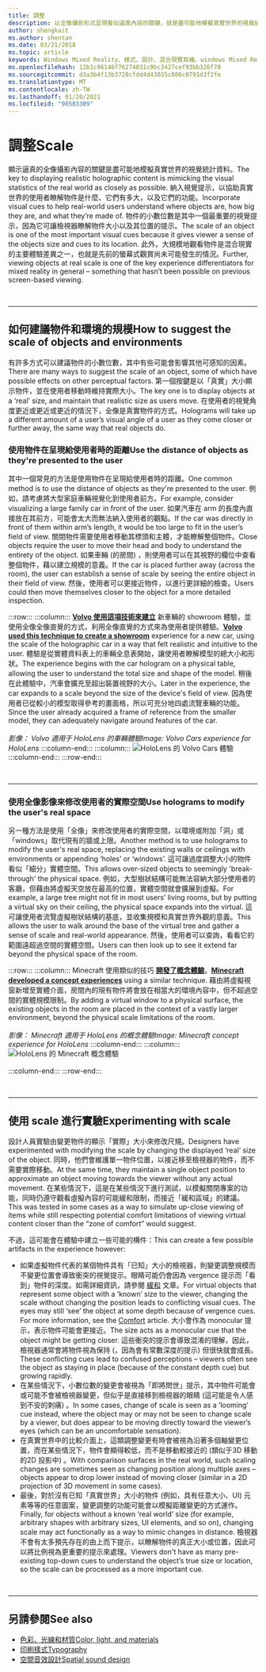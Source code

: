 ```yaml
---
title: 調整
description: 以全像攝影形式呈現看似逼真內容的關鍵，就是盡可能地模擬真實世界的視覺統計資料。
author: shengkait
ms.author: shentan
ms.date: 03/21/2018
ms.topic: article
keywords: Windows Mixed Reality、樣式、設計、混合現實耳機、windows Mixed Reality 耳機、虛擬實境耳機、HoloLens、調整、全像影像
ms.openlocfilehash: 12b1c96146f76274831c9bc3427cef93bb326f70
ms.sourcegitcommit: d3a3b4f13b3728cfdd4d43035c806c0791d3f2fe
ms.translationtype: MT
ms.contentlocale: zh-TW
ms.lasthandoff: 01/20/2021
ms.locfileid: "98583309"
---
```

# <a name="scale"></a><span data-ttu-id="1cc6d-104">調整</span><span class="sxs-lookup"><span data-stu-id="1cc6d-104">Scale</span></span>

<span data-ttu-id="1cc6d-105">顯示逼真的全像攝影內容的關鍵是盡可能地模擬真實世界的視覺統計資料。</span><span class="sxs-lookup"><span data-stu-id="1cc6d-105">The key to displaying realistic holographic content is mimicking the visual statistics of the real world as closely as possible.</span></span> <span data-ttu-id="1cc6d-106">納入視覺提示，以協助真實世界的使用者瞭解物件是什麼、它們有多大，以及它們的功能。</span><span class="sxs-lookup"><span data-stu-id="1cc6d-106">Incorporate visual cues to help real-world users understand where objects are, how big they are, and what they’re made of.</span></span> <span data-ttu-id="1cc6d-107">物件的小數位數是其中一個最重要的視覺提示，因為它可讓檢視器瞭解物件大小以及其位置的提示。</span><span class="sxs-lookup"><span data-stu-id="1cc6d-107">The scale of an object is one of the most important visual cues because it gives viewer a sense of the objects size and cues to its location.</span></span> <span data-ttu-id="1cc6d-108">此外，大規模地觀看物件是混合現實的主要體驗差異之一，也就是先前的螢幕式觀賞尚未可能發生的情況。</span><span class="sxs-lookup"><span data-stu-id="1cc6d-108">Further, viewing objects at real scale is one of the key experience differentiators for mixed reality in general – something that hasn’t been possible on previous screen-based viewing.</span></span>

<br>

---

## <a name="how-to-suggest-the-scale-of-objects-and-environments"></a><span data-ttu-id="1cc6d-109">如何建議物件和環境的規模</span><span class="sxs-lookup"><span data-stu-id="1cc6d-109">How to suggest the scale of objects and environments</span></span>

<span data-ttu-id="1cc6d-110">有許多方式可以建議物件的小數位數，其中有些可能會影響其他可感知的因素。</span><span class="sxs-lookup"><span data-stu-id="1cc6d-110">There are many ways to suggest the scale of an object, some of which have possible effects on other perceptual factors.</span></span> <span data-ttu-id="1cc6d-111">第一個按鍵是以「真實」大小顯示物件，並在使用者移動時維持實際大小。</span><span class="sxs-lookup"><span data-stu-id="1cc6d-111">The key one is to display objects at a ‘real’ size, and maintain that realistic size as users move.</span></span> <span data-ttu-id="1cc6d-112">在使用者的視覺角度更近或更近或更近的情況下，全像是真實物件的方式。</span><span class="sxs-lookup"><span data-stu-id="1cc6d-112">Holograms will take up a different amount of a user’s visual angle of a user as they come closer or further away, the same way that real objects do.</span></span>

### <a name="use-the-distance-of-objects-as-theyre-presented-to-the-user"></a><span data-ttu-id="1cc6d-113">使用物件在呈現給使用者時的距離</span><span class="sxs-lookup"><span data-stu-id="1cc6d-113">Use the distance of objects as they're presented to the user</span></span>

<span data-ttu-id="1cc6d-114">其中一個常見的方法是使用物件在呈現給使用者時的距離。</span><span class="sxs-lookup"><span data-stu-id="1cc6d-114">One common method is to use the distance of objects as they're presented to the user.</span></span> <span data-ttu-id="1cc6d-115">例如，請考慮將大型家庭車輛視覺化到使用者前方。</span><span class="sxs-lookup"><span data-stu-id="1cc6d-115">For example, consider visualizing a large family car in front of the user.</span></span> <span data-ttu-id="1cc6d-116">如果汽車在 arm 的長度內直接放在其前方，可能會太大而無法納入使用者的觀點。</span><span class="sxs-lookup"><span data-stu-id="1cc6d-116">If the car was directly in front of them within arm’s length, it would be too large to fit in the user’s field of view.</span></span> <span data-ttu-id="1cc6d-117">關閉物件需要使用者移動其標頭和主體，才能瞭解整個物件。</span><span class="sxs-lookup"><span data-stu-id="1cc6d-117">Close objects require the user to move their head and body to understand the entirety of the object.</span></span> <span data-ttu-id="1cc6d-118">如果車輛 (的房間) ，則使用者可以在其視野的欄位中查看整個物件，藉以建立規模的意義。</span><span class="sxs-lookup"><span data-stu-id="1cc6d-118">If the car is placed further away (across the room), the user can establish a sense of scale by seeing the entire object in their field of view.</span></span> <span data-ttu-id="1cc6d-119">然後，使用者可以更接近物件，以進行更詳細的檢查。</span><span class="sxs-lookup"><span data-stu-id="1cc6d-119">Users could then move themselves closer to the object for a more detailed inspection.</span></span>

:::row:::
    :::column:::
        <span data-ttu-id="1cc6d-120">**[Volvo 使用這項技術來建立](https://www.youtube.com/watch?v=DilzwF90vec)** 新車輛的 showroom 體驗，並使用全像全像直覺的方式，利用全像直覺的方式來為使用者提供體驗。</span><span class="sxs-lookup"><span data-stu-id="1cc6d-120">**[Volvo used this technique to create a showroom](https://www.youtube.com/watch?v=DilzwF90vec)** experience for a new car, using the scale of the holographic car in a way that felt realistic and intuitive to the user.</span></span> <span data-ttu-id="1cc6d-121">體驗是從實體資料表上的車輛全息表開始，讓使用者瞭解模型的總大小和形狀。</span><span class="sxs-lookup"><span data-stu-id="1cc6d-121">The experience begins with the car hologram on a physical table, allowing the user to understand the total size and shape of the model.</span></span> <span data-ttu-id="1cc6d-122">稍後在此體驗中，汽車會擴充至超出裝置視野的大小。</span><span class="sxs-lookup"><span data-stu-id="1cc6d-122">Later in the experience, the car expands to a scale beyond the size of the device's field of view.</span></span> <span data-ttu-id="1cc6d-123">因為使用者已從較小的模型取得參考的畫面格，所以可充分地四處流覽車輛的功能。</span><span class="sxs-lookup"><span data-stu-id="1cc6d-123">Since the user already acquired a frame of reference from the smaller model, they can adequately navigate around features of the car.</span></span><br>
        <br>
        <span data-ttu-id="1cc6d-124">*影像： Volvo 適用于 HoloLens 的車輛體驗*</span><span class="sxs-lookup"><span data-stu-id="1cc6d-124">*Image: Volvo Cars experience for HoloLens*</span></span>
    :::column-end:::
        :::column:::
       ![HoloLens 的 Volvo Cars 體驗](images/volvo-cars-microsoft-hololens-experience01-640px.jpg)<br>
    :::column-end:::
:::row-end:::


<br>

---

### <a name="use-holograms-to-modify-the-users-real-space"></a><span data-ttu-id="1cc6d-126">使用全像影像來修改使用者的實際空間</span><span class="sxs-lookup"><span data-stu-id="1cc6d-126">Use holograms to modify the user's real space</span></span>

<span data-ttu-id="1cc6d-127">另一種方法是使用「全像」來修改使用者的實際空間，以環境或附加「洞」或「windows」取代現有的牆或上限。</span><span class="sxs-lookup"><span data-stu-id="1cc6d-127">Another method is to use holograms to modify the user's real space, replacing the existing walls or ceilings with environments or appending ‘holes’ or ‘windows’.</span></span> <span data-ttu-id="1cc6d-128">這可讓過度調整大小的物件看似「細分」實體空間。</span><span class="sxs-lookup"><span data-stu-id="1cc6d-128">This allows over-sized objects to seemingly 'break-through' the physical space.</span></span> <span data-ttu-id="1cc6d-129">例如，大型樹狀結構可能無法容納大部分使用者的客廳，但藉由將虛擬天空放在最高的位置，實體空間就會擴展到虛擬。</span><span class="sxs-lookup"><span data-stu-id="1cc6d-129">For example, a large tree might not fit in most users’ living rooms, but by putting a virtual sky on their ceiling, the physical space expands into the virtual.</span></span> <span data-ttu-id="1cc6d-130">這可讓使用者流覽虛擬樹狀結構的基底，並收集規模和真實世界外觀的意義。</span><span class="sxs-lookup"><span data-stu-id="1cc6d-130">This allows the user to walk around the base of the virtual tree and gather a sense of scale and real-world appearance.</span></span> <span data-ttu-id="1cc6d-131">然後，使用者可以查詢，看看它的範圍遠超過空間的實體空間。</span><span class="sxs-lookup"><span data-stu-id="1cc6d-131">Users can then look up to see it extend far beyond the physical space of the room.</span></span>

:::row:::
    :::column:::
        <span data-ttu-id="1cc6d-132">Minecraft 使用類似的技巧 **[開發了概念體驗](https://minecraft.net/)**。</span><span class="sxs-lookup"><span data-stu-id="1cc6d-132">**[Minecraft developed a concept experiences](https://minecraft.net/)** using a similar technique.</span></span> <span data-ttu-id="1cc6d-133">藉由將虛擬視窗新增至實體介面，房間內的現有物件將會放在相當大的環境內容中，但不超過空間的實體規模限制。</span><span class="sxs-lookup"><span data-stu-id="1cc6d-133">By adding a virtual window to a physical surface, the existing objects in the room are placed in the context of a vastly larger environment, beyond the physical scale limitations of the room.</span></span><br>
        <br>
        <span data-ttu-id="1cc6d-134">*影像： Minecraft 適用于 HoloLens 的概念體驗*</span><span class="sxs-lookup"><span data-stu-id="1cc6d-134">*Image: Minecraft concept experience for HoloLens*</span></span>
    :::column-end:::
        :::column:::
       ![HoloLens 的 Minecraft 概念體驗](images/800px-minecraftwindow-640px.jpg)<br><br>
    :::column-end:::
:::row-end:::


<br>

---


## <a name="experimenting-with-scale"></a><span data-ttu-id="1cc6d-136">使用 scale 進行實驗</span><span class="sxs-lookup"><span data-stu-id="1cc6d-136">Experimenting with scale</span></span>

<span data-ttu-id="1cc6d-137">設計人員實驗由變更物件的顯示「實際」大小來修改尺規。</span><span class="sxs-lookup"><span data-stu-id="1cc6d-137">Designers have experimented with modifying the scale by changing the displayed ‘real’ size of the object.</span></span> <span data-ttu-id="1cc6d-138">同時，他們會維護單一物件位置，以接近移至檢視器的物件，而不需要實際移動。</span><span class="sxs-lookup"><span data-stu-id="1cc6d-138">At the same time, they maintain a single object position to approximate an object moving towards the viewer without any actual movement.</span></span> <span data-ttu-id="1cc6d-139">在某些情況下，這是在某些情況下進行測試，以模擬關閉專案的功能，同時仍遵守觀看虛擬內容的可能緩和限制，而接近「緩和區域」的建議。</span><span class="sxs-lookup"><span data-stu-id="1cc6d-139">This was tested in some cases as a way to simulate up-close viewing of items while still respecting potential comfort limitations of viewing virtual content closer than the “zone of comfort” would suggest.</span></span>

<span data-ttu-id="1cc6d-140">不過，這可能會在體驗中建立一些可能的構件：</span><span class="sxs-lookup"><span data-stu-id="1cc6d-140">This can create a few possible artifacts in the experience however:</span></span>
* <span data-ttu-id="1cc6d-141">如果虛擬物件代表的某個物件具有「已知」大小的檢視器，則變更調整規模而不變更位置會導致衝突的視覺提示。眼睛可能仍會因為 vergence 提示而「看到」物件的深度。如需詳細資訊，請參閱 [緩和](comfort.md) 文章。</span><span class="sxs-lookup"><span data-stu-id="1cc6d-141">For virtual objects that represent some object with a ‘known’ size to the viewer, changing the scale without changing the position leads to conflicting visual cues. The eyes may still ‘see’ the object at some depth because of vergence cues. For more information, see the [Comfort](comfort.md) article.</span></span> <span data-ttu-id="1cc6d-142">大小會作為 monocular 提示，表示物件可能會更接近。</span><span class="sxs-lookup"><span data-stu-id="1cc6d-142">The size acts as a monocular cue that the object might be getting closer.</span></span> <span data-ttu-id="1cc6d-143">這些衝突的提示會導致混淆的理解，因此，檢視器通常會將物件視為保持 (，因為會有常數深度的提示) 但很快就會成長。</span><span class="sxs-lookup"><span data-stu-id="1cc6d-143">These conflicting cues lead to confused perceptions – viewers often see the object as staying in place (because of the constant depth cue) but growing rapidly.</span></span>
* <span data-ttu-id="1cc6d-144">在某些情況下，小數位數的變更會被視為「即將問世」提示，其中物件可能會或可能不會被檢視器變更，但似乎是直接移到檢視器的眼睛 (這可能是令人感到不安的刺痛) 。</span><span class="sxs-lookup"><span data-stu-id="1cc6d-144">In some cases, change of scale is seen as a ‘looming’ cue instead, where the object may or may not be seen to change scale by a viewer, but does appear to be moving directly toward the viewer’s eyes (which can be an uncomfortable sensation).</span></span>
* <span data-ttu-id="1cc6d-145">在真實世界中的比較介面上，這類調整變更有時會被視為沿著多個軸變更位置，而在某些情況下，物件會顯得較低，而不是移動較接近的 (類似于3D 移動的2D 投影中) 。</span><span class="sxs-lookup"><span data-stu-id="1cc6d-145">With comparison surfaces in the real world, such scaling changes are sometimes seen as changing position along multiple axes – objects appear to drop lower instead of moving closer (similar in a 2D projection of 3D movement in some cases).</span></span>
* <span data-ttu-id="1cc6d-146">最後，對於沒有已知「真實世界」大小的物件 (例如，具有任意大小、UI) 元素等等的任意圖案，變更調整的功能可能會以模擬距離變更的方式運作。</span><span class="sxs-lookup"><span data-stu-id="1cc6d-146">Finally, for objects without a known ‘real world’ size (for example, arbitrary shapes with arbitrary sizes, UI elements, and so on), changing scale may act functionally as a way to mimic changes in distance.</span></span> <span data-ttu-id="1cc6d-147">檢視器不會有太多預先存在的由上而下提示，以瞭解物件的真正大小或位置，因此可以將比例視為更重要的提示來處理。</span><span class="sxs-lookup"><span data-stu-id="1cc6d-147">Viewers don't have as many pre-existing top-down cues to understand the object’s true size or location, so the scale can be processed as a more important cue.</span></span>

<br>

---

## <a name="see-also"></a><span data-ttu-id="1cc6d-148">另請參閱</span><span class="sxs-lookup"><span data-stu-id="1cc6d-148">See also</span></span>
* [<span data-ttu-id="1cc6d-149">色彩、光線和材質</span><span class="sxs-lookup"><span data-stu-id="1cc6d-149">Color, light, and materials</span></span>](./color-light-and-materials.md)
* [<span data-ttu-id="1cc6d-150">印刷樣式</span><span class="sxs-lookup"><span data-stu-id="1cc6d-150">Typography</span></span>](typography.md)
* [<span data-ttu-id="1cc6d-151">空間音效設計</span><span class="sxs-lookup"><span data-stu-id="1cc6d-151">Spatial sound design</span></span>](spatial-sound-design.md)